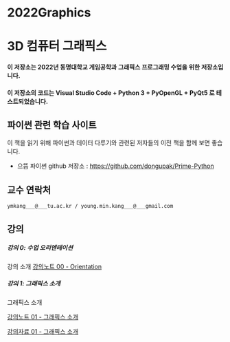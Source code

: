 # 2022Graphics

# 3D 컴퓨터 그래픽스
#### 이 저장소는 2022년 동명대학교 게임공학과 그래픽스 프로그래밍 수업을 위한 저장소입니다.
#### 이 저장소의 코드는 Visual Studio Code + Python 3 + PyOpenGL + PyQt5 로 테스트되었습니다.

## 파이썬 관련 학습 사이트

이 책을 읽기 위해 파이썬과 데이터 다루기와 관련된 저자들의 이전 책을 함께 보면 좋습니다. 

* 으뜸 파이썬 github 저장소 : https://github.com/dongupak/Prime-Python


## 교수 연락처

``` ymkang___@___tu.ac.kr / young.min.kang___@___gmail.com ```

## 강의 

##### 강의 0: 수업 오리엔테이션 

강의 소개 [강의노트 00 - Orientation](https://github.com/dknife/2022Graphics/raw/main/LectureNotes/LN_00_Orientation.pdf)

##### 강의 1: 그래픽스 소개

그래픽스 소개

[강의노트 01 - 그래픽스 소개](https://github.com/dknife/2022Graphics/raw/main/LectureNotes/LN_01_%EA%B0%95%EC%9D%98%EC%86%8C%EA%B0%9C.pdf)

[강의자료 01 - 그래픽스 소개](https://github.com/dknife/2022Graphics/raw/main/LectureNotes/01_%EA%B0%95%EC%9D%98%EC%86%8C%EA%B0%9C.pdf) 
